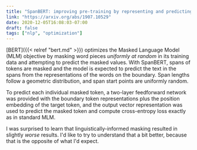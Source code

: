 ```yaml
---
title: "SpanBERT: improving pre-training by representing and predicting spans"
link: "https://arxiv.org/abs/1907.10529"
date: 2020-12-05T16:08:03-07:00
draft: false
tags: ["nlp", "optimization"]
---
```


[BERT]({{< relref "bert.md" >}}) optimizes the Masked Language Model (MLM) objective by masking word pieces *uniformly at random* in its training data and attempting to predict the masked values. With SpanBERT, spans of tokens are masked and the model is expected to predict the text in the spans from the representations of the words on the boundary. Span lengths follow a geometric distribution, and span start points are uniformly random.

To predict each individual masked token, a two-layer feedforward network was provided with the boundary token representations plus the position embedding of the target token, and the output vector representation was used to predict the masked token and compute cross-entropy loss exactly as in standard MLM.

I was surprised to learn that linguistically-informed masking resulted in slightly *worse* results. I'd like to try to understand that a bit better, because that is the opposite of what I'd expect.
